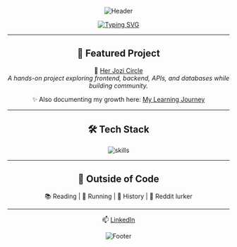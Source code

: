 <div align="center">

![Header](https://capsule-render.vercel.app/api?type=waving&color=6C63FF&height=150&section=header&text=Hi,%20I'm%20Antonette!%20👾&fontColor=fff&fontSize=35)

[![Typing SVG](https://readme-typing-svg.herokuapp.com?font=Fira+Code&size=22&pause=1000&color=6C63FF&center=true&vCenter=true&width=650&lines=Aspiring+Software+Engineer;Quality+Assurance+%26+Testing+Engineering;Driven+%26+Results-Oriented;Collaborator+%26+Team+Player;Creative+Frontend+Enthusiast;Community+Builder+at+Heart)](https://git.io/typing-svg)

---

## 🚀 Featured Project  
🌟 [Her Jozi Circle](https://github.com/nettemhandu/Her-Jozi-Circle)  
*A hands-on project exploring frontend, backend, APIs, and databases while building community.*  

✨ Also documenting my growth here: [My Learning Journey](https://github.com/nettemhandu/My-learning-journey)  

---

## 🛠️ Tech Stack  
![skills](https://skillicons.dev/icons?i=python,java,flask,html,css,js,mysql)

---

## 🌈 Outside of Code  
📚 Reading | 🏃 Running | 🏺 History | 👀 Reddit lurker

---

📫 [LinkedIn](https://www.linkedin.com/in/antonette-mhandu-2447a9240)

![Footer](https://capsule-render.vercel.app/api?type=waving&color=6C63FF&height=100&section=footer)

</div>

